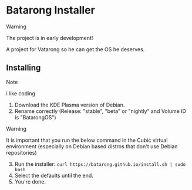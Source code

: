 # Batarong Installer


> [!WARNING]
> The project is in early development!

A project for Vatarong so he can get the OS he deserves.


## Installing
> [!NOTE]
> i like coding

1. Download the KDE Plasma version of Debian.
2. Rename correctly (Release: "stable", "beta" or "nightly" and Volume ID is "BatarongOS")
 
> [!WARNING]
> It is important that you run the below command in the Cubic virtual environment (especially on Debian based distros that don't use Debian repositories)

3. Run the installer: ```curl https://batarong.github.io/install.sh | sudo bash```  
4. Select the defaults until the end.
5. You're done.



